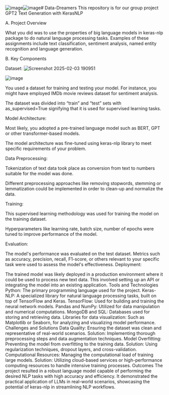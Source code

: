 ![image](https://github.com/user-attachments/assets/b314781e-24c5-4bc8-80a3-217012658ebc)![image](https://github.com/user-attachments/assets/36272e37-ad45-49c8-bfc6-0bc16e669dcd)# Data-Dreamers
This  repository is for our group project  GPT2 Text Generation with KerasNLP


A. Project Overview

What you did was to use the properties of big language models in keras-nlp package to do natural language processing tasks. Examples of these assignments include text classification, sentiment analysis, named entity recognition and language generation.

B. Key Components

Dataset:
![Screenshot 2025-02-03 190951](https://github.com/user-attachments/assets/887b59bd-81cf-4338-ace3-30191999f67d)

![image](https://github.com/user-attachments/assets/f5614aa4-d224-421f-9abd-e6c5b73d0d2d)


You used a dataset for training and testing your model. For instance, you might have employed IMDb movie reviews dataset for sentiment analysis.

The dataset was divided into “train” and “test” sets with as_supervised=True signifying that it is used for supervised learning tasks.

Model Architecture:

Most likely, you adopted a pre-trained language model such as BERT, GPT or other transformer-based models.

The model architecture was fine-tuned using keras-nlp library to meet specific requirements of your problem.

Data Preprocessing:

Tokenization of text data took place as conversion from text to numbers suitable for the model was done.

Different preprocessing approaches like removing stopwords, stemming or lemmatization could be implemented in order to clean-up and normalize the data.

Training:

This supervised learning methodology was used for training the model on the training dataset.

Hyperparameters like learning rate, batch size, number of epochs were tuned to improve performance of the model.

Evaluation:

The model's performance was evaluated on the test dataset.
Metrics such as accuracy, precision, recall, F1-score, or others relevant to your specific task were used to assess the model's effectiveness.
Deployment:

The trained model was likely deployed in a production environment where it could be used to process new text data.
This involved setting up an API or integrating the model into an existing application.
Tools and Technologies
Python: The primary programming language used for the project.
Keras-NLP: A specialized library for natural language processing tasks, built on top of TensorFlow and Keras.
TensorFlow: Used for building and training the neural network models.
Pandas and NumPy: Utilized for data manipulation and numerical computations.
MongoDB and SQL: Databases used for storing and retrieving data.
Libraries for data visualization: Such as Matplotlib or Seaborn, for analyzing and visualizing model performance.
Challenges and Solutions
Data Quality: Ensuring the dataset was clean and representative of real-world scenarios.
Solution: Implementing thorough preprocessing steps and data augmentation techniques.
Model Overfitting: Preventing the model from overfitting to the training data.
Solution: Using regularization techniques, dropout layers, and cross-validation.
Computational Resources: Managing the computational load of training large models.
Solution: Utilizing cloud-based services or high-performance computing resources to handle intensive training processes.
Outcomes
The project resulted in a robust language model capable of performing the desired NLP tasks with high accuracy and efficiency.
It demonstrated the practical application of LLMs in real-world scenarios, showcasing the potential of keras-nlp in streamlining NLP workflows.
<br>

